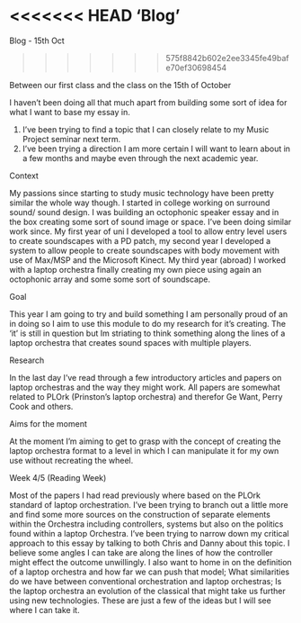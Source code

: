 <<<<<<< HEAD
‘Blog’
=======
Blog - 15th Oct 
>>>>>>> 575f8842b602e2ee3345fe49bafe70ef30698454

Between our first class and the class on the 15th of October

I haven’t been doing all that much apart from building some sort of idea for what I want to base my essay in. 

1. I’ve been trying to find a topic that I can closely relate to my Music Project seminar next term.  
2. I’ve been trying a direction I am more certain I will want to learn about in a few months and maybe even through the next academic year. 

Context 

My passions since starting to study music technology have been pretty similar the whole way though. I started in college working on surround sound/ sound design. I was building an octophonic speaker essay and in the box creating some sort of sound image or space. I’ve been doing similar work since. My first year of uni I developed a tool to allow entry level users to create soundscapes with a PD patch, my second year I developed a system to allow people to create soundscapes with body movement with use of Max/MSP and the Microsoft Kinect. My third year (abroad) I worked with a laptop orchestra finally creating my own piece using again an octophonic array and some some sort of soundscape. 

Goal 

This year I am going to try and build something I am personally proud of an in doing so I aim to use this module to do my research for it’s creating. The ‘it’ is still in question but Im striating to think something along the lines of a laptop orchestra that creates sound spaces with multiple players. 

Research

In the last day I’ve read through a few introductory articles and papers on laptop orchestras and the way they might work. All papers are somewhat related to PLOrk (Prinston’s laptop orchestra) and therefor Ge Want, Perry Cook and others. 

Aims for the moment 

At the moment I’m aiming to get to grasp with the concept of creating the laptop orchestra format to a level in which I can manipulate it for my own use without recreating the wheel. 

Week 4/5 (Reading Week) 

Most of the papers I had read previously where based on the PLOrk standard of laptop orchestration. I’ve been trying to branch out a little more and find some more sources on the construction of separate elements within the Orchestra including controllers, systems but also on the politics found within a laptop Orchestra. I’ve been trying to narrow down my critical approach to this essay by talking to both Chris and Danny about this topic. I believe some angles I can take are along the lines of how the controller might effect the outcome unwillingly. I also want to home in on the definition of a laptop orchestra and how far we can push that model; What similarities do we have between conventional orchestration and laptop orchestras; Is the laptop orchestra an evolution of the classical that might take us further using new technologies. These are just a few of the ideas but I will see where I can take it.




